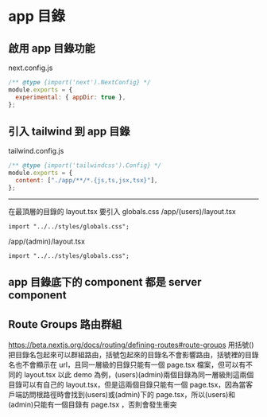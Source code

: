 # app 目錄

## 啟用 app 目錄功能

next.config.js

```js
/** @type {import('next').NextConfig} */
module.exports = {
  experimental: { appDir: true },
};
```

## 引入 tailwind 到 app 目錄

tailwind.config.js

```js
/** @type {import('tailwindcss').Config} */
module.exports = {
  content: ["./app/**/*.{js,ts,jsx,tsx}"],
};
```

---

在最頂層的目錄的 layout.tsx 要引入 globals.css
/app/(users)/layout.tsx

```tsx
import "../../styles/globals.css";
```

/app/(admin)/layout.tsx

```tsx
import "../../styles/globals.css";
```

## app 目錄底下的 component 都是 server component

## Route Groups 路由群組

https://beta.nextjs.org/docs/routing/defining-routes#route-groups
用括號()把目錄名包起來可以群組路由，括號包起來的目錄名不會影響路由，括號裡的目錄名也不會顯示在 url，且同一層級的目錄只能有一個 page.tsx 檔案，但可以有不同的 layout.tsx
以此 demo 為例，(users)(admin)兩個目錄為同一層級則這兩個目錄可以有自己的 layout.tsx，但是這兩個目錄只能有一個 page.tsx，因為當客戶端訪問根路徑時會找到(users)或(admin)下的 page.tsx，所以(users)和(admin)只能有一個目錄有 page.tsx ，否則會發生衝突
